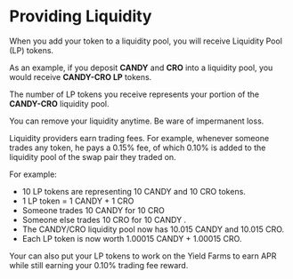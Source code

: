 # Providing Liquidity

When you add your token to a liquidity pool, you will receive Liquidity Pool (LP) tokens.

As an example, if you deposit **CANDY** and **CRO** into a liquidity pool, you would receive **CANDY-CRO LP** tokens.

The number of LP tokens you receive represents your portion of the **CANDY-CRO** liquidity pool.

You can remove your liquidity anytime. Be ware of impermanent loss.

Liquidity providers earn trading fees. For example, whenever someone trades any token, he pays a 0.15% fee, of which 0.10% is added to the liquidity pool of the swap pair they traded on.

For example:

* 10 LP tokens are representing 10 CANDY and 10 CRO tokens.
* 1 LP token = 1 CANDY + 1 CRO
* Someone trades 10 CANDY for 10 CRO
* Someone else trades 10 CRO for 10 CANDY .
* The CANDY/CRO liquidity pool now has 10.015 CANDY and 10.015 CRO.
* Each LP token is now worth 1.00015 CANDY + 1.00015 CRO.

Your can also put your LP tokens to work on the Yield Farms to earn APR while still earning your 0.10% trading fee reward.
